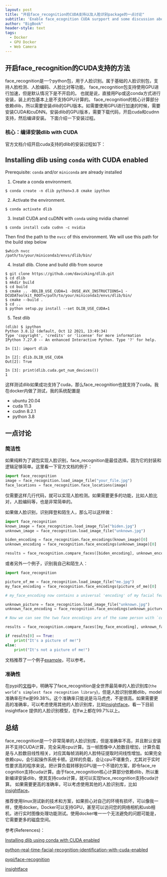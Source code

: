 ```yaml
---
layout: post
title: "开启face_recognition的CUDA支持以及人脸识别package的一点讨论"
subtitle: 'Enable face_ecognition CUDA surpport and some discussion about face recognition packages'
author: "BigBook"
header-style: text
tags:
  - Docker
  - GPU Docker
  - Web Camera
---
```


## 开启face_recognition的CUDA支持的方法

face_recognition是一个python包，用于人脸识别。属于基础的人脸识别包，支持人脸检测、人脸编码、人脸比对等功能。
face_recognition包支持使用GPU进行加速，但是默认情况下是不开启的。
也就是说，直接用Pip或这conda方式进行安装，装上的包基本上是不支持GPU计算的。
face_recognition的核心计算部分依赖dlib，所以需要安装dlib的GPU版本。如需要使用GPU进行加速的时候，需要安装CUDA和cuDNN。安装dlib的GPU版本，需要下载代码，开启cuda和cudnn支持，然后编译安装。
下面介绍一下安装过程。

### 核心：编译安装dlib with CUDA

官方文档介绍开启cuda支持的dlib的安装过程如下：

## Installing dlib using `conda` with CUDA enabled

Prerequisite: `conda` and/or `miniconda` are already installed

1. Create a conda environment.

```console
$ conda create -n dlib python=3.8 cmake ipython
```

2. Activate the environment.

```console
$ conda activate dlib
```

3. Install CUDA and cuDNN with `conda` using nvidia channel

```console
$ conda install cuda cudnn -c nvidia
```

Then find the path to the `nvcc` of this environment. We will use this path for the build step below
```console
$which nvcc
/path/to/your/miniconda3/envs/dlib/bin/
```

4. Install dlib.
Clone and build dlib from source

```console
$ git clone https://github.com/davisking/dlib.git
$ cd dlib
$ mkdir build
$ cd build
$ cmake .. -DDLIB_USE_CUDA=1 -DUSE_AVX_INSTRUCTIONS=1 -DCUDAToolkit_ROOT=/path/to/your/miniconda3/envs/dlib/bin/
$ cmake --build .
$ cd ..
$ python setup.py install --set DLIB_USE_CUDA=1
```

5. Test dlib

```console
(dlib) $ ipython
Python 3.8.12 (default, Oct 12 2021, 13:49:34)
Type 'copyright', 'credits' or 'license' for more information
IPython 7.27.0 -- An enhanced Interactive Python. Type '?' for help.

In [1]: import dlib

In [2]: dlib.DLIB_USE_CUDA
Out[2]: True

In [3]: print(dlib.cuda.get_num_devices())
1
```

这样测试dlib如果成功支持了cuda，那么face_recognition也就支持了cuda。我在docker内做了测试，我的系统配置是
- ubuntu 20.04
- cuda 11.3
- cudnn 8.2.1
- python 3.8
  
## 一点讨论

### 简洁性

如果纯粹为了调包实现人脸识别，face_recognition是最佳选择。因为它的封装和逻辑足够简单。这里看一下官方文档的例子：

```python
import face_recognition
image = face_recognition.load_image_file("your_file.jpg")
face_locations = face_recognition.face_locations(image)
```

仅需要这样几行代码，就可以实现人脸检测。如果需要更多的功能，比如人脸比对，人脸编码等，也是非常简单的。

如果做人脸识别，识别拜登和陌生人，那么可以这样做：

```python
import face_recognition
known_image = face_recognition.load_image_file("biden.jpg")
unknown_image = face_recognition.load_image_file("unknown.jpg")

biden_encoding = face_recognition.face_encodings(known_image)[0]
unknown_encoding = face_recognition.face_encodings(unknown_image)[0]

results = face_recognition.compare_faces([biden_encoding], unknown_encoding)
```

或者另外一个例子，识别我自己和陌生人：

```python
import face_recognition

picture_of_me = face_recognition.load_image_file("me.jpg")
my_face_encoding = face_recognition.face_encodings(picture_of_me)[0]

# my_face_encoding now contains a universal 'encoding' of my facial features that can be compared to any other picture of a face!

unknown_picture = face_recognition.load_image_file("unknown.jpg")
unknown_face_encoding = face_recognition.face_encodings(unknown_picture)[0]

# Now we can see the two face encodings are of the same person with `compare_faces`!

results = face_recognition.compare_faces([my_face_encoding], unknown_face_encoding)

if results[0] == True:
    print("It's a picture of me!")
else:
    print("It's not a picture of me!")

```

文档推荐了一个例子[example](https://github.com/ageitgey/face_recognition/blob/master/examples/recognize_faces_in_pictures.py)，可以参考。


### 准确性

在pypi的[文档](https://pypi.org/project/face-recognition/)中，明确写了face_recognition是全世界最简单的人脸识别库(`the world’s simplest face recognition library`)，但是人脸识别依赖dlib，model准确率在lfw是99.38%。这个准确率只能说是马马虎虎，不是很高。如果需要更高的准确率，可以考虑使用其他的人脸识别库，比如[insightface](https://pypi.org/project/insightface/)。看一下目前insightface 提供的人脸识别模型，在lfw上都在99.7%以上。


## 总结

face_recognition是一个非常简单的人脸识别库，但是准确率不高，并且默认安装并不支持CUDA计算，完全采用cpu计算。当一帧图像中人脸数目增加，计算负载是与人脸数目线性相关，对应其每帧消耗的人脸特征提取时间线性增加。如果完全依赖cpu，会引起操作系统卡顿。这样的负载，会让cpu不堪重负，尤其对于实时性要求高的程序来说。把计算负载转移到GPU是一个不错的方案，即令face_re cognition支持cuda计算。由于face_recognition核心计算部分依赖dlib，所以重新编译安装dlib，使其支持cuda计算，就可以实现face_recognition支持cuda计算。
如果需要更高的准确率，可以考虑使用其他的人脸识别库，比如[insightface](https://pypi.org/project/insightface/)。

推荐使用linux测试新的技术和方案，如果担心对自己的环境有损坏，可以像我一样，使用docker。Docker可以支持GPU，甚至可以访问您的网络相机和usb相机，进行实时图像处理功能测试。使用docker唯一一个无法避免的问题可能是，它需要更多的磁盘空间。

参考(References)：

[Installing dlib using conda with CUDA enabled](https://gist.github.com/nguyenhoan1988/ed92d58054b985a1b45a521fcf8fa781)

[python-real-time-facial-recognition-identification-with-cuda-enabled](https://wsthub.medium.com/python-real-time-facial-recognition-identification-with-cuda-enabled-4819844ffc80)

[pypi/face-recognition](https://pypi.org/project/face-recognition/)

[insightface](https://pypi.org/project/insightface/)